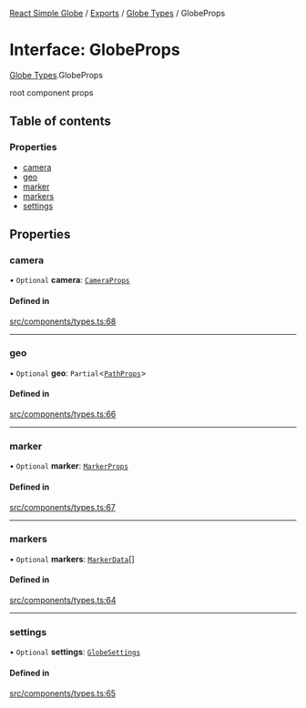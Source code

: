 [React Simple Globe](../README.md) / [Exports](../modules.md) / [Globe Types](../modules/Globe_Types.md) / GlobeProps

# Interface: GlobeProps

[Globe Types](../modules/Globe_Types.md).GlobeProps

root component props

## Table of contents

### Properties

- [camera](Globe_Types.GlobeProps.md#camera)
- [geo](Globe_Types.GlobeProps.md#geo)
- [marker](Globe_Types.GlobeProps.md#marker)
- [markers](Globe_Types.GlobeProps.md#markers)
- [settings](Globe_Types.GlobeProps.md#settings)

## Properties

### camera

• `Optional` **camera**: [`CameraProps`](../classes/Globe_Camera_Classes.CameraProps.md)

#### Defined in

[src/components/types.ts:68](https://github.com/Gaushao/d3-react-globe/blob/0a8a5c1/src/components/types.ts#L68)

___

### geo

• `Optional` **geo**: `Partial`<[`PathProps`](Globe_Cartography_Types.PathProps.md)\>

#### Defined in

[src/components/types.ts:66](https://github.com/Gaushao/d3-react-globe/blob/0a8a5c1/src/components/types.ts#L66)

___

### marker

• `Optional` **marker**: [`MarkerProps`](Globe_Markers_Types.MarkerProps.md)

#### Defined in

[src/components/types.ts:67](https://github.com/Gaushao/d3-react-globe/blob/0a8a5c1/src/components/types.ts#L67)

___

### markers

• `Optional` **markers**: [`MarkerData`](Globe_Markers_Types.MarkerData.md)[]

#### Defined in

[src/components/types.ts:64](https://github.com/Gaushao/d3-react-globe/blob/0a8a5c1/src/components/types.ts#L64)

___

### settings

• `Optional` **settings**: [`GlobeSettings`](Globe_Types.GlobeSettings.md)

#### Defined in

[src/components/types.ts:65](https://github.com/Gaushao/d3-react-globe/blob/0a8a5c1/src/components/types.ts#L65)
